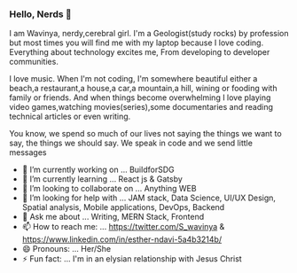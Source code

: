 ### Hello, Nerds 👋

I am Wavinya, nerdy,cerebral girl. I'm a Geologist(study rocks) by profession but most times you will find me with my laptop because I love coding. Everything about technology excites me, From developing to developer communities.

I love music. When I'm not coding, I'm somewhere beautiful either a beach,a restaurant,a house,a car,a mountain,a hill, wining or fooding with family or friends. And when things become overwhelming I love playing video games,watching movies(series),some documentaries and reading technical articles or even writing.



You know, we spend so much of our lives not saying the things we want to say, the things we should say. We speak in code and we send little messages



- 🔭 I’m currently working on ... BuildforSDG 
- 🌱 I’m currently learning ... React js & Gatsby
- 👯 I’m looking to collaborate on ... Anything WEB
- 🤔 I’m looking for help with ... JAM stack, Data Science, UI/UX Design, Spatial analysis, Mobile applications, DevOps, Backend
- 💬 Ask me about ... Writing, MERN Stack, Frontend
- 📫 How to reach me: ... https://twitter.com/S_wavinya & https://www.linkedin.com/in/esther-ndavi-5a4b3214b/
- 😄 Pronouns: ... Her/She
- ⚡ Fun fact: ... I'm in an elysian relationship with Jesus Christ

